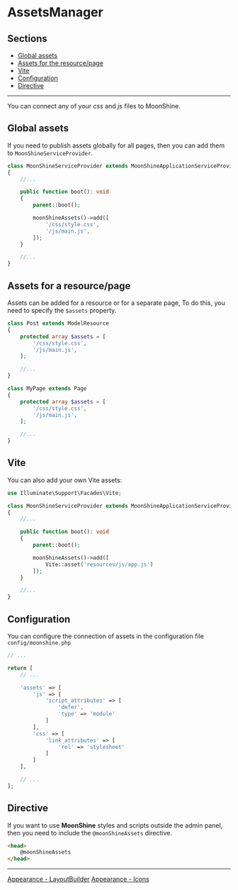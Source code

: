 # AssetsManager

## Sections

- [Global assets](#global)
- [Assets for the resource/page](#resource-page)
- [Vite](#vite)
- [Configuration](#config)
- [Directive](#directive)

---

You can connect any of your *css* and *js* files to MoonShine.

<a name=”global”></a>
## Global assets

If you need to publish assets globally for all pages, then you can add them to `MoonShineServiceProvider`.

```php
class MoonShineServiceProvider extends MoonShineApplicationServiceProvider
{
    //...

    public function boot(): void
    {
        parent::boot();

        moonShineAssets()->add([
            '/css/style.css',
            '/js/main.js',
        ]);
    }

    //...
}
```

<a name=”resource-page”></a>
## Assets for a resource/page

Assets can be added for a resource or for a separate page, To do this, you need to specify the `$assets` property.

```php
class Post extends ModelResource
{
    protected array $assets = [
        '/css/style.css',
        '/js/main.js',
    ];

    //...
}
```

```php
class MyPage extends Page
{
    protected array $assets = [
        '/css/style.css',
        '/js/main.js',
    ];

    //...
}
```

<a name=”vite”></a>
## Vite

You can also add your own Vite assets:

```php
use Illuminate\Support\Facades\Vite;

class MoonShineServiceProvider extends MoonShineApplicationServiceProvider
{
    //...

    public function boot(): void
    {
        parent::boot();

        moonShineAssets()->add([
            Vite::asset('resources/js/app.js')
        ]);
    }

    //...
}
```

<a name=”config”></a>
## Configuration

You can configure the connection of assets in the configuration file `config/moonshine.php`

```php
// ...

return [
    // ...

    'assets' => [
        'js' => [
            'script_attributes' => [
                'defer',
                'type' => 'module'
            ]
        ],
        'css' => [
            'link_attributes' => [
                'rel' => 'stylesheet'
            ]
        ]
    ],

    // ...
];
```

<a name=”directive”></a>
## Directive

If you want to use **MoonShine** styles and scripts outside the admin panel, then you need to include the `@moonShineAssets` directive.

```html
<head>
    @moonShineAssets
</head>
```

---

[Appearance - LayoutBuilder](https://moonshine-laravel.com/docs/resource/appearance/appearance-layout_builder)
[Appearance - Icons](https://moonshine-laravel.com/docs/resource/appearance/icons)
